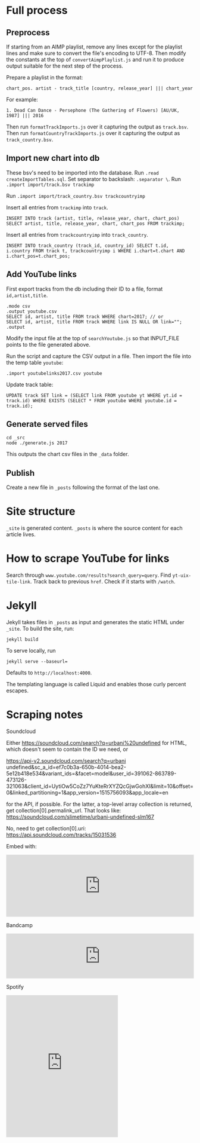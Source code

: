 # Full process

## Preprocess

If starting from an AIMP playlist, remove any lines except for the playlist lines and make sure to convert the file's encoding to UTF-8. Then modify the constants at the top of `convertAimpPlaylist.js` and run it to produce output suitable for the next step of the process.

Prepare a playlist in the format:

`chart_pos. artist - track_title [country, release_year] ||| chart_year`

For example:

`1. Dead Can Dance - Persephone (The Gathering of Flowers) [AU/UK, 1987] ||| 2016`

Then run `formatTrackImports.js` over it capturing the output as `track.bsv`.
Then run `formatCountryTrackImports.js` over it capturing the output as `track_country.bsv`.

## Import new chart into db

These bsv's need to be imported into the database.
Run `.read createImportTables.sql`.
Set separator to backslash: `.separator \`.
Run `.import import/track.bsv trackimp`

Run `.import import/track_country.bsv trackcountryimp`

Insert all entries from `trackimp` into `track`.
```
INSERT INTO track (artist, title, release_year, chart, chart_pos) SELECT artist, title, release_year, chart, chart_pos FROM trackimp;
```

Insert all entries from `trackcountryimp` into `track_country`.
```
INSERT INTO track_country (track_id, country_id) SELECT t.id, i.country FROM track t, trackcountryimp i WHERE i.chart=t.chart AND i.chart_pos=t.chart_pos;
```

## Add YouTube links

First export tracks from the db including their ID to a file, format `id,artist,title`.

```
.mode csv
.output youtube.csv
SELECT id, artist, title FROM track WHERE chart=2017; // or
SELECT id, artist, title FROM track WHERE link IS NULL OR link="";
.output
```

Modify the input file at the top of `searchYoutube.js` so that INPUT_FILE points to the file generated above.

Run the script and capture the CSV output in a file. Then import the file into the temp table `youtube`:

```
.import youtubelinks2017.csv youtube
```

Update track table:

```
UPDATE track SET link = (SELECT link FROM youtube yt WHERE yt.id = track.id) WHERE EXISTS (SELECT * FROM youtube WHERE youtube.id = track.id);
```

## Generate served files

```
cd _src
node ./generate.js 2017
```

This outputs the chart csv files in the `_data` folder.

## Publish

Create a new file in `_posts` following the format of the last one.

# Site structure

`_site` is generated content.
`_posts` is where the source content for each article lives.

# How to scrape YouTube for links

Search through `www.youtube.com/results?search_query=query`.
Find `yt-uix-tile-link`.
Track back to previous `href`.
Check if it starts with `/watch`.

# Jekyll

Jekyll takes files in `_posts` as input and generates the static HTML under `_site`. To build the site, run:

```
jekyll build
```

To serve locally, run

```
jekyll serve --baseurl=
```

Defaults to `http://localhost:4000`.

The templating language is called Liquid and enables those curly percent escapes.

# Scraping notes

Soundcloud

Either https://soundcloud.com/search?q=urbani%20undefined for HTML, which doesn't seem to contain the ID we need, or

https://api-v2.soundcloud.com/search?q=urbani undefined&sc_a_id=ef7c0b3a-650b-4014-bea2-5e12b418e534&variant_ids=&facet=model&user_id=391062-863789-473126-321063&client_id=UytiOw5CoZz7YuKteRrXYZQcGjwGohXl&limit=10&offset=0&linked_partitioning=1&app_version=1515756093&app_locale=en

for the API, if possible. For the latter, a top-level array collection is returned, get collection[0].permalink_url. That looks like:
https://soundcloud.com/slimetime/urbani-undefined-slm167

No, need to get collection[0].uri:
https://api.soundcloud.com/tracks/15031536

Embed with:

<iframe width="100%" height="166" scrolling="no" frameborder="no"
  src="https://w.soundcloud.com/player/?url=https%3A//api.soundcloud.com/tracks/277326381&amp;color=%23ff5500&amp;auto_play=false&amp;hide_related=false&amp;show_comments=true&amp;show_user=true&amp;show_reposts=false&amp;show_teaser=true"></iframe>


Bandcamp

<iframe style="border: 0; width: 100%; height: 120px;"
  src="http://bandcamp.com/EmbeddedPlayer/album=959247280/size=large/bgcol=333333/linkcol=ffffff/tracklist=false/artwork=small/track=2537223362/transparent=true/"
  seamless>
    <a href="http://tqdukg.com/album/ukg">ukg by t q d</a>
</iframe>

Spotify

<iframe src="https://open.spotify.com/embed/track/4kAflSfOBf6Wv5ZD5abUvZ" width="300" height="380" frameborder="0" allowtransparency="true"></iframe>
